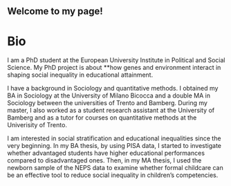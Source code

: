 ## Welcome to my page!

 # Bio

I am a PhD student at the European University Institute in Political and Social Science. My PhD project is about **how genes and environment interact in shaping social inequality in educational attainment.  

I have a background in Sociology and quantitative methods. I obtained my BA in Sociology at the University of Milano Bicocca and a double MA in Sociology between the universities of Trento and Bamberg. During my master, I also worked as a student research assistant at the University of Bamberg and as a tutor for courses on quantitative methods at the Univerisity of Trento.

I am interested in social stratification and educational inequalities since the very beginning. In my BA thesis, by using PISA data, I started to investigate whether advantaged students have higher educational performances compared to disadvantaged ones. Then, in my MA thesis, I used the newborn sample of the NEPS data to examine whether formal childcare can be an effective tool to reduce social inequality in children’s competencies.  

